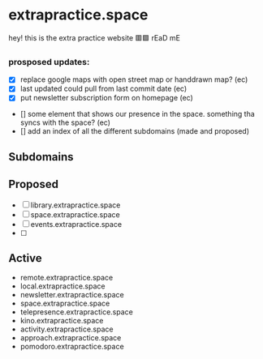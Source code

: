 # extrapractice.space

hey! this is the extra practice website 🟥🟩 rEaD mE

### prosposed updates:
- [X] replace google maps with open street map or handdrawn map? (ec)
- [X] last updated could pull from last commit date (ec)
- [X] put newsletter subscription form on homepage (ec)
- [] some element that shows our presence in the space. something tha syncs with the space? (ec)
- [] add an index of all the different subdomains (made and proposed)

## Subdomains

## Proposed
- [ ] library.extrapractice.space
- [ ] space.extrapractice.space
- [ ] events.extrapractice.space
- [ ] 

## Active
- remote.extrapractice.space
- local.extrapractice.space
- newsletter.extrapractice.space
- space.extrapractice.space
- telepresence.extrapractice.space
- kino.extrapractice.space
- activity.extrapractice.space
- approach.extrapractice.space
- pomodoro.extrapractice.space
